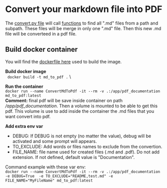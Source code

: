 # Convert your markdown file into PDF

The [convert.py file](convert.py) will call [functions](gather_files.py) to find all ".md" files from a path and subpath. These files will be merge in only one ".md" file. Then this new .md file will be converteed in a pdf file.

## Build docker container

You will find the [dockerfile here](dockerfile) used to build the image.

**Build docker image** \
` docker build -t md_to_pdf .` \

**Run the container** \
`docker run --name ConvertMdToPdf -it --rm -v .:/app/pdf_documentation  md_to_pdf:latest`\
**Comment:** final pdf will be save inside container on path */app/pdf_documentation*. Then a volume is mounted to be able to get this pdf.  This volume is use to add inside the container the .md files that you want convert into pdf.

**Add extra env var**
* DEBUG: If DEBUG is not empty (no matter the value), debug will be activated and some prompt will appears.
* TO_EXCLUDE: Add words or files names to exclude from the convertion.
* FILE_NAME: file name used for created files (.md and .pdf). Do not add extension. If not defined, default value is "Documentation".

Command example with these var env: \
`docker run --name ConvertMdToPdf -it --rm -v .:/app/pdf_documentation -e DEBUG=True  -e TO_EXCLUDE="README,test.md" -e FILE_NAME="MyFileName" md_to_pdf:latest`
